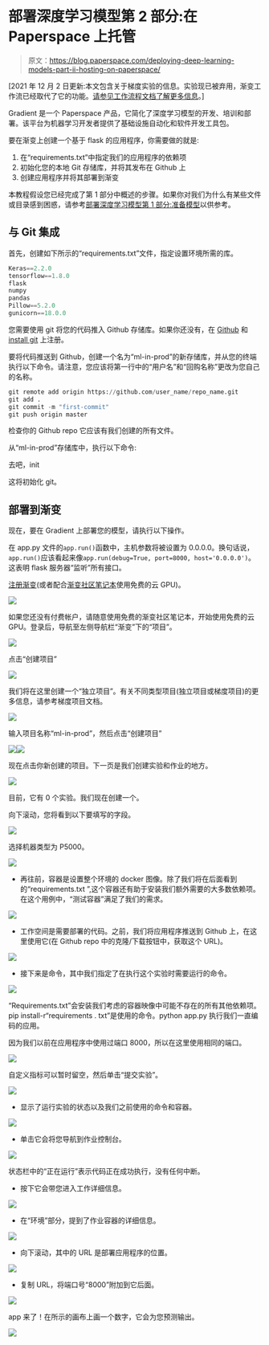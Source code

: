 # 部署深度学习模型第 2 部分:在 Paperspace 上托管

> 原文：<https://blog.paperspace.com/deploying-deep-learning-models-part-ii-hosting-on-paperspace/>

[2021 年 12 月 2 日更新:本文包含关于梯度实验的信息。实验现已被弃用，渐变工作流已经取代了它的功能。[请参见工作流程文档了解更多信息](https://docs.paperspace.com/gradient/explore-train-deploy/workflows)。]

Gradient 是一个 Paperspace 产品，它简化了深度学习模型的开发、培训和部署。该平台为机器学习开发者提供了基础设施自动化和软件开发工具包。

要在渐变上创建一个基于 flask 的应用程序，你需要做的就是:

1.  在“requirements.txt”中指定我们的应用程序的依赖项
2.  初始化您的本地 Git 存储库，并将其发布在 Github 上
3.  创建应用程序并将其部署到渐变

本教程假设您已经完成了第 1 部分中概述的步骤。如果你对我们为什么有某些文件或目录感到困惑，请参考[部署深度学习模型第 1 部分:准备模型](https://blog.paperspace.com/deploying-deep-learning-models-flask-web-python/)以供参考。

## 与 Git 集成

首先，创建如下所示的“requirements.txt”文件，指定设置环境所需的库。

```py
Keras==2.2.0
tensorflow==1.8.0
flask
numpy
pandas
Pillow==5.2.0
gunicorn==18.0.0 
```

您需要使用 git 将您的代码推入 Github 存储库。如果你还没有，在 [Github](https://github.com/) 和 [install git](https://git-scm.com/book/en/v2/Getting-Started-Installing-Git) 上注册。

要将代码推送到 Github，创建一个名为“ml-in-prod”的新存储库，并从您的终端执行以下命令。请注意，您应该将第一行中的“用户名”和“回购名称”更改为您自己的名称。

```py
git remote add origin https://github.com/user_name/repo_name.git
git add .
git commit -m "first-commit"
git push origin master 
```

检查你的 Github repo 它应该有我们创建的所有文件。

从“ml-in-prod”存储库中，执行以下命令:

去吧，init

这将初始化 git。

## 部署到渐变

现在，要在 Gradient 上部署您的模型，请执行以下操作。

在 app.py 文件的`app.run()`函数中，主机参数将被设置为 0.0.0.0。换句话说，`app.run()`应该看起来像`app.run(debug=True, port=8000, host='0.0.0.0')`。这表明 flask 服务器“监听”所有接口。

[注册渐变](https://www.paperspace.com/account/signup)(或者配合[渐变社区笔记本](https://gradient.paperspace.com/free-gpu)使用免费的云 GPU)。

![](img/61c1c0395aa2e7039435797017e9b373.png)

如果您还没有付费帐户，请随意使用免费的渐变社区笔记本，开始使用免费的云 GPU。登录后，导航至左侧导航栏“渐变”下的“项目”。

![](img/6a59aa014adff395fd3a8f04a6489528.png)

点击“创建项目”

![](img/9a536b0ceb8eba3ebac510321f9f51bd.png)

我们将在这里创建一个“独立项目”。有关不同类型项目(独立项目或梯度项目)的更多信息，请参考梯度项目文档。

![](img/676fe0ba911f33a674641d3cae2731ed.png)

输入项目名称“ml-in-prod”，然后点击“创建项目”

![](img/08014660d002ab952c27e2bba5478573.png)![](img/ef2ab7f24b7b88a225f02cb802c95ed1.png)

现在点击你新创建的项目。下一页是我们创建实验和作业的地方。

![](img/2040be0289df4bafc75f06374086e327.png)

目前，它有 0 个实验。我们现在创建一个。

向下滚动，您将看到以下要填写的字段。

![](img/7b5ad884e7d38d14e5091008f3009ae7.png)

选择机器类型为 P5000。

![](img/0e762b3a2be1deb3aa6df8f8cc808556.png)

*   再往前，容器是设置整个环境的 docker 图像。除了我们将在后面看到的“requirements.txt ”,这个容器还有助于安装我们额外需要的大多数依赖项。在这个用例中，“测试容器”满足了我们的需求。

![](img/8dcd49ebeee5dd93877d322af58956d3.png)

*   工作空间是需要部署的代码。之前，我们将应用程序推送到 Github 上，在这里使用它(在 Github repo 中的克隆/下载按钮中，获取这个 URL)。

![](img/89633afbaf30a10835a43a69147d699d.png)

*   接下来是命令，其中我们指定了在执行这个实验时需要运行的命令。

![](img/c2698f1f0566f3b23d8030f9cf0e2ae9.png)

“Requirements.txt”会安装我们考虑的容器映像中可能不存在的所有其他依赖项。pip install-r“requirements . txt”是使用的命令。python app.py 执行我们一直编码的应用。

因为我们以前在应用程序中使用过端口 8000，所以在这里使用相同的端口。

![](img/28e9ad57e2e4d223eceaee07fa15398f.png)

自定义指标可以暂时留空，然后单击“提交实验”。

![](img/8096c0e26538e329086499c31ee09ccc.png)

*   显示了运行实验的状态以及我们之前使用的命令和容器。

![](img/245b3a48c538e52531df9a8b4fbd5e2b.png)

*   单击它会将您导航到作业控制台。

![](img/c521d058e5bd2435afd95d28a653198c.png)

状态栏中的“正在运行”表示代码正在成功执行，没有任何中断。

*   按下它会带您进入工作详细信息。

![](img/fa2f4954c44ea2a8c53258bbbcb64ea2.png)

*   在“环境”部分，提到了作业容器的详细信息。

![](img/4f08eba3d6ed1ee6ff1dc655a82e852f.png)

*   向下滚动，其中的 URL 是部署应用程序的位置。

![](img/57c678993b876c131757475bc7c7f874.png)

*   复制 URL，将端口号“8000”附加到它后面。

![](img/48f9c8f2f667c9ff3410843e212a17ff.png)

app 来了！在所示的画布上画一个数字，它会为您预测输出。

![](img/96d198cdd983952014369e956ce5bc21.png)